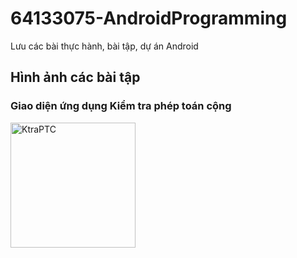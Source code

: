 # 64133075-AndroidProgramming
Lưu các bài thực hành, bài tập, dự án Android

## Hình ảnh các bài tập
### Giao diện ứng dụng Kiểm tra phép toán cộng
<img width="200" alt="KtraPTC" src="https://github.com/user-attachments/assets/983ca53e-2f9d-47fd-b3ef-0e8c19a84395" />

